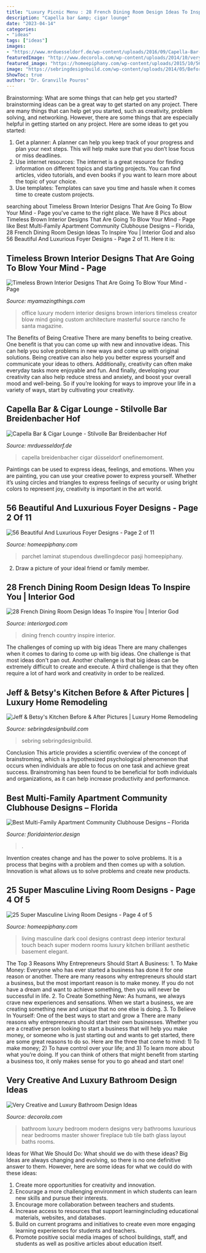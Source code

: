 ```yaml
---
title: "Luxury Picnic Menu : 28 French Dining Room Design Ideas To Inspire You"
description: "Capella bar &amp; cigar lounge"
date: "2023-04-14"
categories:
- "ideas"
tags: ["ideas"]
images:
- "https://www.mrduesseldorf.de/wp-content/uploads/2016/09/Capella-Bar-Cigar-Lounge-1.jpg"
featuredImage: "http://www.decorola.com/wp-content/uploads/2014/10/very-modern-bathroom-design-near-the-bedroom.jpg"
featured_image: "https://homeepiphany.com/wp-content/uploads/2015/10/56-Beautiful-And-Luxurious-Foyer-Designs-6-757x1024.jpg"
image: "https://sebringdesignbuild.com/wp-content/uploads/2014/05/Before-and-after-kitchen-remodeling-795_Sebring-Services-800x1066.jpg"
ShowToc: true
author: "Dr. Granville Pouros"
---
```



Brainstorming: What are some things that can help get you started?
brainstorming ideas can be a great way to get started on any project. There are many things that can help get you started, such as creativity, problem solving, and networking. However, there are some things that are especially helpful in getting started on any project. Here are some ideas to get you started:  
1. Get a planner: A planner can help you keep track of your progress and plan your next steps. This will help make sure that you don’t lose focus or miss deadlines. 
2. Use internet resources: The internet is a great resource for finding information on different topics and starting projects. You can find articles, video tutorials, and even books if you want to learn more about the topic of your choice. 
3. Use templates: Templates can save you time and hassle when it comes time to create custom projects.

	

		
searching about Timeless Brown Interior Designs That Are Going To Blow Your Mind - Page you've came to the right place. We have 8 Pics about Timeless Brown Interior Designs That Are Going To Blow Your Mind - Page like Best Multi-Family Apartment Community Clubhouse Designs – Florida, 28 French Dining Room Design Ideas To Inspire You | Interior God and also 56 Beautiful And Luxurious Foyer Designs - Page 2 of 11. Here it is:
		
    
## Timeless Brown Interior Designs That Are Going To Blow Your Mind - Page

<img loading=lazy src="http://myamazingthings.com/wp-content/uploads/2016/12/24-Luxury-and-Modern-Home-Office-Designs-16.jpg" onerror="this.onerror=null;this.src='https://tse2.mm.bing.net/th?id=OIP.ceBa76C4RNa6E1KOd6F1_AHaE7&amp;pid=15.1';" alt="Timeless Brown Interior Designs That Are Going To Blow Your Mind - Page">

_Source: myamazingthings.com_

>office luxury modern interior designs brown interiors timeless creator blow mind going custom architecture masterful source rancho fe santa magazine. 

	

The Benefits of Being Creative
There are many benefits to being creative. One benefit is that you can come up with new and innovative ideas. This can help you solve problems in new ways and come up with original solutions. Being creative can also help you better express yourself and communicate your ideas to others. Additionally, creativity can often make everyday tasks more enjoyable and fun. And finally, developing your creativity can also help reduce stress and anxiety, and boost your overall mood and well-being. So if you’re looking for ways to improve your life in a variety of ways, start by cultivating your creativity.

    
## Capella Bar &amp; Cigar Lounge - Stilvolle Bar Breidenbacher Hof

<img loading=lazy src="https://www.mrduesseldorf.de/wp-content/uploads/2016/09/Capella-Bar-Cigar-Lounge-1.jpg" onerror="this.onerror=null;this.src='https://tse4.mm.bing.net/th?id=OIP.6IXzssP5seIFHPVTW1pweQEqDR&amp;pid=15.1';" alt="Capella Bar &amp; Cigar Lounge - Stilvolle Bar Breidenbacher Hof">

_Source: mrduesseldorf.de_

>capella breidenbacher cigar düsseldorf onefinemoment. 

	

Paintings can be used to express ideas, feelings, and emotions.
When you are painting, you can use your creative power to express yourself. Whether it’s using circles and triangles to express feelings of security or using bright colors to represent joy, creativity is important in the art world.

    
## 56 Beautiful And Luxurious Foyer Designs - Page 2 Of 11

<img loading=lazy src="https://homeepiphany.com/wp-content/uploads/2015/10/56-Beautiful-And-Luxurious-Foyer-Designs-6-757x1024.jpg" onerror="this.onerror=null;this.src='https://tse2.mm.bing.net/th?id=OIP.olUHPzv717ZIV_hT_dTcMQHaKB&amp;pid=15.1';" alt="56 Beautiful And Luxurious Foyer Designs - Page 2 of 11">

_Source: homeepiphany.com_

>parchet laminat stupendous dwellingdecor pasji homeepiphany. 

	

2. Draw a picture of your ideal friend or family member.

    
## 28 French Dining Room Design Ideas To Inspire You | Interior God

<img loading=lazy src="http://interiorgod.com/wp-content/uploads/2016/10/Dining-Room-French-Country-Ideas.jpg" onerror="this.onerror=null;this.src='https://tse3.mm.bing.net/th?id=OIP.k2gT5BF65-ndwL_uoqH9wAHaJ4&amp;pid=15.1';" alt="28 French Dining Room Design Ideas To Inspire You | Interior God">

_Source: interiorgod.com_

>dining french country inspire interior. 

	

The challenges of coming up with big ideas
There are many challenges when it comes to daring to come up with big ideas. One challenge is that most ideas don't pan out. Another challenge is that big ideas can be extremely difficult to create and execute. A third challenge is that they often require a lot of hard work and creativity in order to be realized.

    
## Jeff &amp; Betsy&#039;s Kitchen Before &amp; After Pictures | Luxury Home Remodeling

<img loading=lazy src="https://sebringdesignbuild.com/wp-content/uploads/2014/05/Before-and-after-kitchen-remodeling-795_Sebring-Services-800x1066.jpg" onerror="this.onerror=null;this.src='https://tse4.mm.bing.net/th?id=OIP.USODECFbv4NxUIlLSOhY6gHaJ3&amp;pid=15.1';" alt="Jeff &amp; Betsy&#039;s Kitchen Before &amp; After Pictures | Luxury Home Remodeling">

_Source: sebringdesignbuild.com_

>sebring sebringdesignbuild. 

	

Conclusion
This article provides a scientific overview of the concept of brainstroming, which is a hypothesized psychological phenomenon that occurs when individuals are able to focus on one task and achieve great success. Brainstroming has been found to be beneficial for both individuals and organizations, as it can help increase productivity and performance.

    
## Best Multi-Family Apartment Community Clubhouse Designs – Florida

<img loading=lazy src="https://floridainterior.design/wp-content/uploads/2020/09/Clubhouse_Residences_At_The_Green_Lakewood_Ranch.8-scaled.jpg" onerror="this.onerror=null;this.src='https://tse4.mm.bing.net/th?id=OIP.hHZ8daclwg63tcAD5La1igHaFj&amp;pid=15.1';" alt="Best Multi-Family Apartment Community Clubhouse Designs – Florida">

_Source: floridainterior.design_

>. 

	

Invention creates change and has the power to solve problems. It is a process that begins with a problem and then comes up with a solution. Innovation is what allows us to solve problems and create new products.

    
## 25 Super Masculine Living Room Designs - Page 4 Of 5

<img loading=lazy src="https://homeepiphany.com/wp-content/uploads/2015/06/25-Super-Masculine-Living-Room-Designs-18.jpg" onerror="this.onerror=null;this.src='https://tse3.mm.bing.net/th?id=OIP.8upDogp7VA1_VcUJrsHpYgEsDG&amp;pid=15.1';" alt="25 Super Masculine Living Room Designs - Page 4 of 5">

_Source: homeepiphany.com_

>living masculine dark cool designs contrast deep interior textural touch beach super modern rooms luxury kitchen brilliant aesthetic basement elegant. 

	

The Top 3 Reasons Why Entrepreneurs Should Start A Business: 1. To Make Money: Everyone who has ever started a business has done it for one reason or another. There are many reasons why entrepreneurs should start a business, but the most important reason is to make money. If you do not have a dream and want to achieve something, then you will never be successful in life. 2. To Create Something New: As humans, we always crave new experiences and sensations. When we start a business, we are creating something new and unique that no one else is doing. 3. To Believe In Yourself: One of the best ways to start and grow a
There are many reasons why entrepreneurs should start their own businesses. Whether you are a creative person looking to start a business that will help you make money, or someone who is just starting out and wants to get started, there are some great reasons to do so. Here are the three that come to mind: 1) To make money; 2) To have control over your life; and 3) To learn more about what you’re doing. If you can think of others that might benefit from starting a business too, it only makes sense for you to go ahead and start one!

    
## Very Creative And Luxury Bathroom Design Ideas

<img loading=lazy src="http://www.decorola.com/wp-content/uploads/2014/10/very-modern-bathroom-design-near-the-bedroom.jpg" onerror="this.onerror=null;this.src='https://tse3.mm.bing.net/th?id=OIP.tL_Y9NB3Jbr6LukD_PFAEwHaKi&amp;pid=15.1';" alt="Very Creative and Luxury Bathroom Design Ideas">

_Source: decorola.com_

>bathroom luxury bedroom modern designs very bathrooms luxurious near bedrooms master shower fireplace tub tile bath glass layout baths rooms. 

	

Ideas for What We Should Do: What should we do with these ideas?
Big Ideas are always changing and evolving, so there is no one definitive answer to them. However, here are some ideas for what we could do with these ideas: 
1. Create more opportunities for creativity and innovation. 
2. Encourage a more challenging environment in which students can learn new skills and pursue their interests. 
3. Encourage more collaboration between teachers and students. 
4. Increase access to resources that support learningincluding educational materials, websites, and databases. 
5. Build on current programs and initiatives to create even more engaging learning experiences for students and teachers. 
6. Promote positive social media images of school buildings, staff, and students as well as positive articles about education itself.


